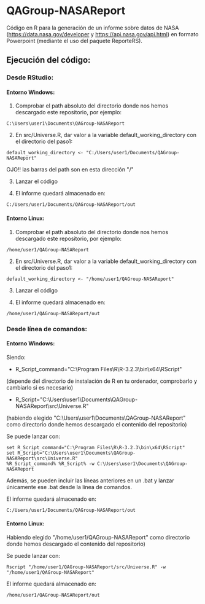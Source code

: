 # QAGroup-NASAReport
Código en R para la generación de un informe sobre datos de NASA (https://data.nasa.gov/developer y https://api.nasa.gov/api.html) en formato Powerpoint (mediante el uso del paquete ReporteRS).


## Ejecución del código:

### Desde RStudio:

#### Entorno Windows:
1) Comprobar el path absoluto del directorio donde nos hemos descargado este repositorio, por ejemplo:
```
C:\Users\user1\Documents\QAGroup-NASAReport
```

2) En src/Universe.R, dar valor a la variable default_working_directory con el directorio del paso1:

```
default_working_directory <- "C:/Users/user1/Documents/QAGroup-NASAReport"
```
OJO!! las barras del path son en esta dirección "/"


3) Lanzar el código


4) El informe quedará almacenado en:
```
C:/Users/user1/Documents/QAGroup-NASAReport/out
```


#### Entorno Linux:
1) Comprobar el path absoluto del directorio donde nos hemos descargado este repositorio, por ejemplo:
```
/home/user1/QAGroup-NASAReport
```


2) En src/Universe.R, dar valor a la variable default_working_directory con el directorio del paso1:

```
default_working_directory <- "/home/user1/QAGroup-NASAReport"
```

3) Lanzar el código


4) El informe quedará almacenado en:
```
/home/user1/QAGroup-NASAReport/out
```


### Desde línea de comandos:

#### Entorno Windows:
Siendo:
- R_Script_command="C:\Program Files\R\R-3.2.3\bin\x64\RScript"

(depende del directorio de instalación de R en tu ordenador, comprobarlo y cambiarlo si es necesario)

- R_Script="C:\Users\user1\Documents\QAGroup-NASAReport\src\Universe.R"

(habiendo elegido "C:\Users\user1\Documents\QAGroup-NASAReport" como directorio donde hemos descargado el contenido del repositorio)


Se puede lanzar con:
```
set R_Script_command="C:\Program Files\R\R-3.2.3\bin\x64\RScript"
set R_Script="C:\Users\user1\Documents\QAGroup-NASAReport\src\Universe.R"
%R_Script_command% %R_Script% -w C:\Users\user1\Documents\QAGroup-NASAReport
```
Además, se pueden incluir las líneas anteriores en un .bat y lanzar únicamente ese .bat desde la línea de comandos.

El informe quedará almacenado en:
```
C:/Users/user1/Documents/QAGroup-NASAReport/out
```


#### Entorno Linux:
Habiendo elegido "/home/user1/QAGroup-NASAReport" como directorio donde hemos descargado el contenido del repositorio)


Se puede lanzar con:
```
Rscript "/home/user1/QAGroup-NASAReport/src/Universe.R" -w "/home/user1/QAGroup-NASAReport"
```

El informe quedará almacenado en:
```
/home/user1/QAGroup-NASAReport/out
```



